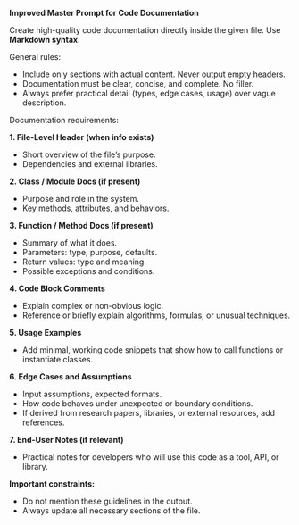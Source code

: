 **Improved Master Prompt for Code Documentation**  

Create high-quality code documentation directly inside the given file. Use **Markdown syntax**.  

General rules:  
- Include only sections with actual content. Never output empty headers.  
- Documentation must be clear, concise, and complete. No filler.  
- Always prefer practical detail (types, edge cases, usage) over vague description.  

Documentation requirements:  

**1. File-Level Header (when info exists)**  
- Short overview of the file’s purpose.  
- Dependencies and external libraries.  

**2. Class / Module Docs (if present)**  
- Purpose and role in the system.  
- Key methods, attributes, and behaviors.  

**3. Function / Method Docs (if present)**  
- Summary of what it does.  
- Parameters: type, purpose, defaults.  
- Return values: type and meaning.  
- Possible exceptions and conditions.  

**4. Code Block Comments**  
- Explain complex or non-obvious logic.  
- Reference or briefly explain algorithms, formulas, or unusual techniques.  

**5. Usage Examples**  
- Add minimal, working code snippets that show how to call functions or instantiate classes.  

**6. Edge Cases and Assumptions**  
- Input assumptions, expected formats.  
- How code behaves under unexpected or boundary conditions.  
- If derived from research papers, libraries, or external resources, add references.  

**7. End-User Notes (if relevant)**  
- Practical notes for developers who will use this code as a tool, API, or library.  

**Important constraints:**  
- Do not mention these guidelines in the output.  
- Always update all necessary sections of the file.  
